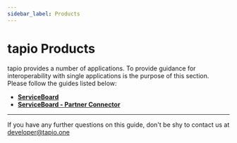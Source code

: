 ```yaml
---
sidebar_label: Products
---
```


# tapio Products

tapio provides a number of applications. To provide guidance for interoperability with single applications is the purpose of this section. Please follow the guides listed below:

* [**ServiceBoard**](./service-board)
* [**ServiceBoard - Partner Connector**](./partner-connector)

____

If you have any further questions on this guide, don't be shy to contact us at [developer@tapio.one](mailto:developer@tapio.one)
